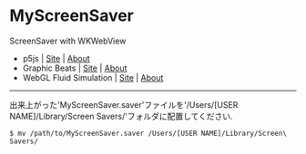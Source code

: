 # MyScreenSaver
ScreenSaver with WKWebView

* p5js | [Site](https://p5js.org) | [About](https://p5js.org/examples/simulate-snowflakes.html)
* Graphic Beats | [Site](https://graphicbeats.net) | [About](https://twitter.com/designless0/status/1166720979835293696)
* WebGL Fluid Simulation | [Site](https://paveldogreat.github.io/WebGL-Fluid-Simulation/) | [About](https://twitter.com/PavelDoGreat/status/1165916122543210496)

---
出来上がった'MyScreenSaver.saver'ファイルを'/Users/[USER NAME]/Library/Screen Savers/'フォルダに配置してください.
```
$ mv /path/to/MyScreenSaver.saver /Users/[USER NAME]/Library/Screen\ Savers/
```
